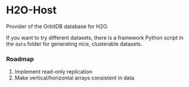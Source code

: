 # H2O-Host

Provider of the OrbitDB database for H2O.

If you want to try different datasets, there is a framework Python script in the `data` folder for generating nice, clusterable datasets.


### Roadmap

1. Implement read-only replication
2. Make vertical/horizontal arrays consistent in data
